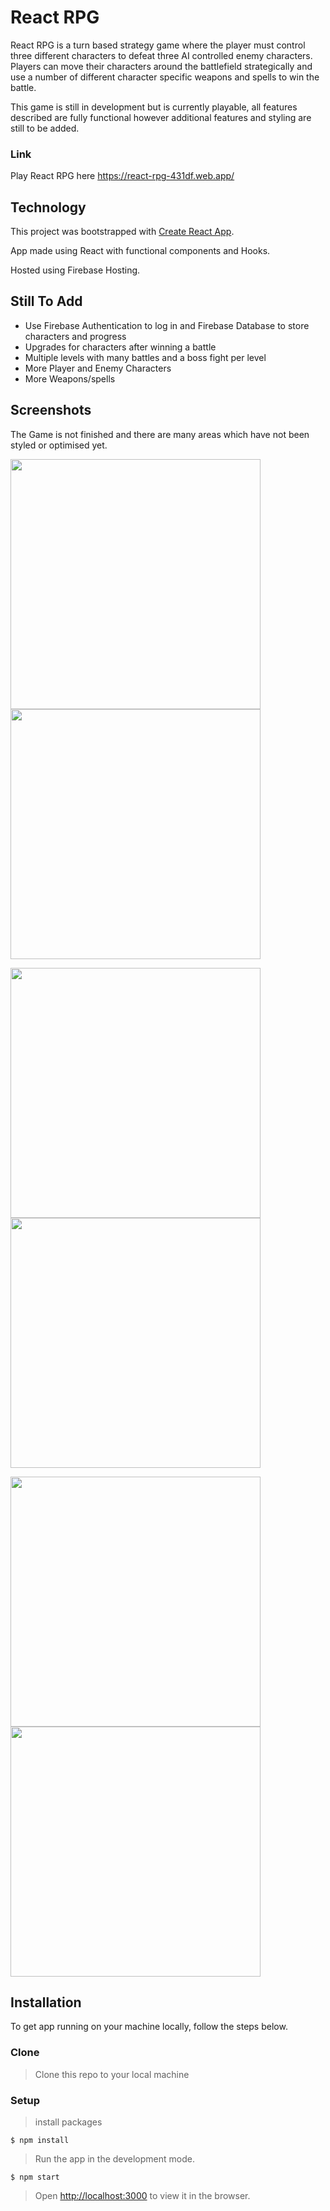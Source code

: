 # React RPG

React RPG is a turn based strategy game where the player must control three different characters to defeat three AI controlled enemy characters. Players can move their characters around the battlefield strategically and use a number of different character specific weapons and spells to win the battle. 

This game is still in development but is currently playable, all features described are fully functional however additional features and styling are still to be added.

### Link

Play React RPG here https://react-rpg-431df.web.app/


## Technology

This project was bootstrapped with [Create React App](https://github.com/facebook/create-react-app).

App made using React with functional components and Hooks.

Hosted using Firebase Hosting.

## Still To Add

- Use Firebase Authentication to log in and Firebase Database to store characters and progress
- Upgrades for characters after winning a battle
- Multiple levels with many battles and a boss fight per level
- More Player and Enemy Characters
- More Weapons/spells

## Screenshots

The Game is not finished and there are many areas which have not been styled or optimised yet. 

<img width="400" src="https://user-images.githubusercontent.com/56926112/117453234-9ce3b780-af3c-11eb-8ab6-bc73b8d789c8.png"> <img width="400" src="https://user-images.githubusercontent.com/56926112/117452736-09aa8200-af3c-11eb-91b0-c05fc94862d3.png">

<img width="400" src="https://user-images.githubusercontent.com/56926112/117452815-2050d900-af3c-11eb-8abc-bee7a5a24b47.png"> <img width="400" src="https://user-images.githubusercontent.com/56926112/117452851-2777e700-af3c-11eb-9897-865ffe654244.png">

<img width="400" src="https://user-images.githubusercontent.com/56926112/117452868-2d6dc800-af3c-11eb-960e-615f72665f9b.png"> <img width="400" src="https://user-images.githubusercontent.com/56926112/117453929-6f4b3e00-af3d-11eb-9627-0a072c388c9b.png">


## Installation

To get app running on your machine locally, follow the steps below.

### Clone

> Clone this repo to your local machine 

### Setup

> install packages

```shell
$ npm install
```

> Run the app in the development mode. 

```shell
$ npm start
```

> Open [http://localhost:3000](http://localhost:3000) to view it in the browser.



